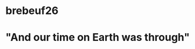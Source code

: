 # brebeuf26
# "And our time on Earth was through"

[](https://open.spotify.com/embed/track/5kfNriitmkNE8mUbZ7gbq8?utm_source=generator)
